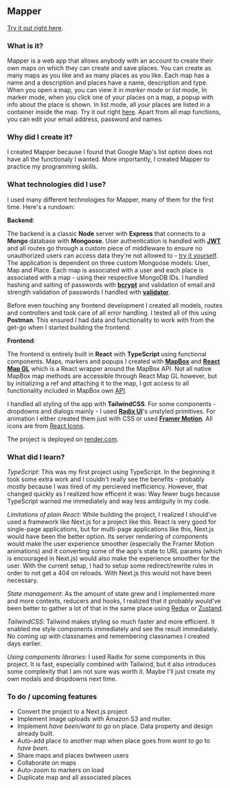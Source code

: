 ## Mapper

[Try it out right here](https://mapper-ki3d.onrender.com/).

### What is it?

Mapper is a web app that allows anybody with an account to create their own maps on which they can create and save places. You can create as many maps as you like and as many places as you like. Each map has a name and a description and places have a name, description and type. When you open a map, you can view it in *marker* mode or *list* mode, In marker mode, when you click one of your places on a map, a popup with info about the place is shown. In list mode, all your places are listed in a container inside the map. Try it out right [here](https://mapper-ki3d.onrender.com/). Apart from all map functions, you can edit your email address, password and names.

### Why did I create it?

I created Mapper because I found that Google Map's list option does not have all the functionaly I wanted. More importantly, I created Mapper to practice my programming skills.

### What technologies did I use?

I used many different technologies for Mapper, many of them for the first time. Here's a rundown:

**Backend**:

The backend is a classic **Node** server with **Express** that connects to a **Mongo** database with **Mongoose**. User authentication is handled with [**JWT**](https://jwt.io/) and all routes go through a custom piece of middleware to ensure no unauthorized users can access data they're not allowed to - [try it yourself](https://mapper-6zs3.onrender.com/api/map). The application is dependent on three custom Mongoose models: User, Map and Place. Each map is associated with a user and each place is associated with a map - using their respective MongoDB IDs. I handled hashing and salting of passwords with [**bcrypt**](https://www.npmjs.com/package/bcrypt) and validation of email and strength validation of passwords I handled with [**validator**](https://www.npmjs.com/package/validator). 

Before even touching any frontend development I created all models, routes and controllers and took care of all error handling. I tested all of this using **Postman**. This ensured I had data and functionality to work with from the get-go when I started building the frontend.

**Frontend**:

The frontend is entirely built in **React** with **TypeScript** using functional components. Maps, markers and popups I created with [**MapBox**](https://www.mapbox.com/) and [**React Map GL**](https://visgl.github.io/react-map-gl/) which is a React wrapper around the MapBox API. Not all native MapBox map methods are accessible through React Map GL however, but by initializing a ref and attaching it to the map, I got access to all functionality included in MapBox own [API](https://docs.mapbox.com/mapbox-gl-js/guides).

I handled all styling of the app with **TailwindCSS**. For some components - dropdowns and dialogs mainly - I used [**Radix UI**](https://www.radix-ui.com/)'s unstyled primitives. For animation I either created them just with CSS or used [**Framer Motion**](https://www.framer.com/motion/). All icons are from [React Icons](https://react-icons.github.io/react-icons/).

The project is deployed on [render.com](www.render.com).

### What did I learn?

*TypeScript*: This was my first project using TypeScript. In the beginning it took some extra work and I couldn't really see the benefits - probably mostly because I was tired of my percieved inefficiency. However, that changed quickly as I realized how efficent it was: Way fewer bugs because TypeScript warned me immediately and way less ambiguity in my code.

*Limitations of plain React*: While building the project, I realized I should've used a framework like Next.js for a project like this. React is very good for single-page applications, but for multi-page applications like this, Next.js would have been the better option. Its server rendering of components would make the user experience smoother (especially the Framer Motion animations) and it converting some of the app's state to URL params (which is encouraged in Next.js) would also make the experience smoother for the user. With the current setup, I had to setup some redirect/rewrite rules in order to not get a 404 on reloads. With Next.js this would not have been necessary.

*State management*: As the amount of state grew and I implemented more and more contexts, reducers and hooks, I realized that it probably would've been better to gather a lot of that in the same place using [Redux](https://redux.js.org/) or [Zustand](https://zustand-demo.pmnd.rs/).

*TailwindCSS*: Tailwind makes styling so much faster and more efficient. It enabled me style components immediately and see the result immediately. No coming up with classnames and remembering classnames I created days earlier.

*Using components libraries*: I used Radix for some components in this project. It is fast, especially combined with Tailwind, but it also introduces some complexity that I am not sure was worth it. Maybe I'll just create my own modals and dropdowns next time.


### To do / upcoming features

- Convert the project to a Next.js project
- Implement image uploads with Amazon S3 and multer.
- Implement *have been/want to go* on place. Data property and design already built.
- Auto-add place to another map when place goes from *want to go* to *have been*.
- Share maps and places bwtween users
- Collaborate on maps
- Auto-zoom to markers on load
- Duplicate map and all associated places